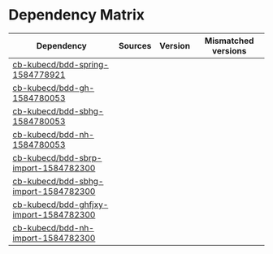 # Dependency Matrix

Dependency | Sources | Version | Mismatched versions
---------- | ------- | ------- | -------------------
[cb-kubecd/bdd-spring-1584778921](https://github.com/cb-kubecd/bdd-spring-1584778921.git) |  | []() | 
[cb-kubecd/bdd-gh-1584780053](https://github.com/cb-kubecd/bdd-gh-1584780053.git) |  | []() | 
[cb-kubecd/bdd-sbhg-1584780053](https://github.com/cb-kubecd/bdd-sbhg-1584780053.git) |  | []() | 
[cb-kubecd/bdd-nh-1584780053](https://github.com/cb-kubecd/bdd-nh-1584780053.git) |  | []() | 
[cb-kubecd/bdd-sbrp-import-1584782300](https://github.com/cb-kubecd/bdd-sbrp-import-1584782300.git) |  | []() | 
[cb-kubecd/bdd-sbhg-import-1584782300](https://github.com/cb-kubecd/bdd-sbhg-import-1584782300.git) |  | []() | 
[cb-kubecd/bdd-ghfjxy-import-1584782300](https://github.com/cb-kubecd/bdd-ghfjxy-import-1584782300.git) |  | []() | 
[cb-kubecd/bdd-nh-import-1584782300](https://github.com/cb-kubecd/bdd-nh-import-1584782300.git) |  | []() | 
